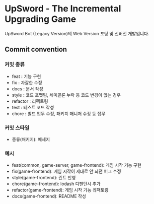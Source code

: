 # UpSword - The Incremental Upgrading Game

UpSword Bot (Legacy Version)의 Web Version 포팅 및 신버전 개발입니다.

## Commit convention
### 커밋 종류
- feat : 기능 구현
- fix : 자잘한 수정
- docs : 문서 작성
- style : 코드 포맷팅, 세미콜론 누락 등 코드 변경이 없는 경우
- refactor : 리팩토링
- test : 테스트 코드 작성
- chore : 빌드 업무 수정, 패키지 매니저 수정 등 잡무

### 커밋 스타일
- 종류(패키지): 메세지

### 예시
- feat(common, game-server, game-frontend): 게임 시작 기능 구현
- fix(game-frontend): 게임 시작이 제대로 안 되던 버그 수정
- style(game-frontend): 린트 반영
- chore(game-frontend): lodash 디펜던시 추가
- refactor(game-frontend): 게임 시작 기능 리팩토링
- docs(game-frontend): README 작성

